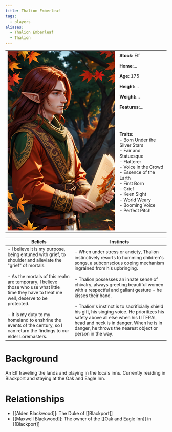 ```yaml
---
title: Thalion Emberleaf
tags:
  - players
aliases:
  - Thalion Emberleaf
  - Thalion
---
```


 <table>
  <tr>
    <td rowspan="8"><img src="../images/00015-847759577.png" alt="Bard Boy"></td>
    <td><b><strong>Stock:</b></strong> Elf</td>
  </tr>
  <tr>
    <td><b><strong>Home:</b></strong>...</td>
  </tr>
    <tr>
    <td><b><strong>Age:</b></strong> 175</td>
  </tr>
    <tr>
    <td><b><strong>Height:</b></strong>...</td>
  </tr>
    <tr>
    <td><b><strong>Weight:</b></strong>...</td>
  </tr>
    <tr>
    <td><b><strong>Features:</b></strong>...</td>
  </tr>
   <tr>
    <td><b><strong>Traits:</b></strong><br>- Born Under the Silver Stars<br>- Fair and Statuesque<br>- Flatterer<br>- Voice in the Crowd<br>- Essence of the Earth<br>- First Born<br>- Grief<br>- Keen Sight<br>- World Weary<br>- Booming Voice<br>- Perfect Pitch</td>
  </tr>
</table> 

| Beliefs                                                                                                                                                                                                                                                                                                                                                                                          | Instincts                                                                                                                                                                                                                                                                                                                                                                                                                                                                                                                                                          |
| ------------------------------------------------------------------------------------------------------------------------------------------------------------------------------------------------------------------------------------------------------------------------------------------------------------------------------------------------------------------------------------------------ | ------------------------------------------------------------------------------------------------------------------------------------------------------------------------------------------------------------------------------------------------------------------------------------------------------------------------------------------------------------------------------------------------------------------------------------------------------------------------------------------------------------------------------------------------------------------ |
| - I believe it is my purpose, being entuned with grief, to shoulder and alleviate the "grief" of mortals.<br><br>- As the mortals of this realm are temporary, I believe those who use what little time they have to treat me well, deserve to be protected.<br><br>- It is my duty to my homeland to enshrine the events of the century, so I can return the findings to our elder Loremasters. | - When under stress or anxiety, Thalion instinctively resorts to humming children's songs, a subconscious coping mechanism ingrained from his upbringing.<br><br>- Thalion possesses an innate sense of chivalry, always greeting beautiful women with a respectful and gallant gesture - he kisses their hand.<br><br>- Thalion's instinct is to sacrificially shield his gift, his singing voice. He prioritizes his safety above all else when his LITERAL head and neck is in danger. When he is in danger, he throws the nearest object or person in the way. |

# Background
An Elf traveling the lands and playing in the locals inns. Currently residing in Blackport and staying at the Oak and Eagle Inn. 

# Relationships
* [[Alden Blackwood]]: The Duke of [[Blackport]]
* [[Maxwell Blackwood]]: The owner of the [[Oak and Eagle Inn]] in [[Blackport]]
